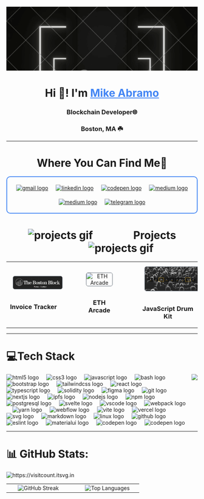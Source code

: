 <div align="center">

[![MasterHead](/banner.gif)](https://blogbytes.eth.limo)

</div>

<h1 align="center">Hi 👋! I'm <span style="color: #4285f4; text-decoration: underline; animation: blink 1s infinite;">Mike Abramo</span></h1>

<h3 align="center">Blockchain Developer🌐</h3> 
<h3 align="center">Boston, MA ☘️</h3>



<hr />

<h1 align="center">Where You Can Find Me🔎</h1>
<div align="center" style="display: flex; flex-wrap: wrap; justify-content: center; gap: 20px; border: 2px solid #4285f4; padding: 20px; border-radius: 10px;">

  <a href="mailto:mabramo11@protonmail.com" target="_blank">
    <img src="https://img.shields.io/badge/ProtonMail-8B89CC?style=for-the-badge&logo=protonmail&logoColor=white" height="35" alt="gmail logo" />
  </a>

  <a href="https://www.linkedin.com/in/michael-abramo/" target="_blank">
    <img src="https://img.shields.io/static/v1?message=LinkedIn&logo=linkedin&label=&color=0077B5&logoColor=white&labelColor=&style=for-the-badge" height="35" alt="linkedin logo" />
  </a>

  <a href="https://codepen.io/sonnymonroe" target="_blank">
    <img src="https://img.shields.io/static/v1?message=Codepen&logo=codepen&label=&color=000000&logoColor=white&labelColor=&style=for-the-badge" height="35" alt="codepen logo" />
  </a>
  
   <a href="https://mabramo-linktree.vercel.app/" target="_blank">
    <img src="https://img.shields.io/badge/linktree-1de9b6?style=for-the-badge&logo=linktree&logoColor=white" height="35" alt="medium logo" />
  </a>
  
  <a href="https://medium.com/@mabramo11" target="_blank">
    <img src="https://img.shields.io/static/v1?message=Medium&logo=medium&label=&color=12100E&logoColor=white&labelColor=&style=for-the-badge" height="35" alt="medium logo" />
  </a>

  <a href="https://t.me/MikeAbramo" target="_blank">
    <img src="https://img.shields.io/static/v1?message=Telegram&logo=telegram&label=&color=2CA5E0&logoColor=white&labelColor=&style=for-the-badge" height="35" alt="telegram logo" />
  </a>
</div>
<div>
<td style="width: 10%;"></td> 
  <h1 align="center"> 
  <img src="https://camo.githubusercontent.com/d2ff3eb4e300b4366924419b7894d9fc33842e563f08c74f24eae4b193a4f07e/68747470733a2f2f6d656469612e67697068792e636f6d2f6d656469612f54456e586b637348725034596564436868412f67697068792e676966" alt="projects gif" height="40" style="margin-right: 100px;"/>
    <span> Projects </span> <img src="https://camo.githubusercontent.com/d2ff3eb4e300b4366924419b7894d9fc33842e563f08c74f24eae4b193a4f07e/68747470733a2f2f6d656469612e67697068792e636f6d2f6d656469612f54456e586b637348725034596564436868412f67697068792e676966" alt="projects gif" height="40" style="margin-left: 100px;"/>
  </h1>
<table align="center" style="column-gap: 20px;">
	<tr>
    <td align="center">
      <a href="https://github.com/SonnyMonroe/SmallBiz-Financial-Management-Portal" style="text-decoration: none; color: inherit;">
        <img src="https://github.com/SonnyMonroe/SmallBiz-Financial-Management-Portal/blob/main/app/ui/TheBostonBlockNewsLetter.png?raw=true" alt="Invoice Tracker" width="200" style="border: 1px solid #6a737d; border-radius: 5px; margin: 10px;">
        <h3>Invoice Tracker</h3>
      </a>
    </td>
		    <td style="width: 10%;"></td> 
    <td align="center">
      <a href="https://github.com/SonnyMonroe/EthIDRetroGameEmulator_Latest" style="text-decoration: none; color: inherit;">
        <img src="https://d112y698adiu2z.cloudfront.net/photos/production/software_photos/002/460/851/datas/original.png" alt="ETH Arcade" width="200" style="border: 1px solid #6a737d; border-radius: 5px; margin: 10px;">
        <h3>ETH Arcade</h3>
      </a>
    </td>
	<td style="width: 10%;"></td> 
    <td align="center">
      <a href="https://github.com/SonnyMonroe/JavaScript_Drum_Kit/tree/master" style="text-decoration: none; color: inherit;">
        <img src="https://github.com/SonnyMonroe/JavaScript_Drum_Kit/blob/master/screenshot.png?raw=true" alt="JavaScript Drum Kit" width="200" style="border: 1px solid #6a737d; border-radius: 5px; margin: 10px;">
        <h3>JavaScript Drum Kit</h3>
      </a>
    </td>
  </tr>
</table>
</div>

<hr />

# 💻Tech Stack

<img align="right" height="150" src="https://user-images.githubusercontent.com/74038190/229223156-0cbdaba9-3128-4d8e-8719-b6b4cf741b67.gif" />
<div align="left">
  <img src="https://cdn.simpleicons.org/html5/E34F26" height="30" alt="html5 logo"  />
  <img width="12" />
  <img src="https://cdn.simpleicons.org/css3/1572B6" height="30" alt="css3 logo"  />
  <img width="12" />
  <img src="https://cdn.jsdelivr.net/gh/devicons/devicon/icons/javascript/javascript-plain.svg" height="30" alt="javascript logo"  />
  <img width="12" />
  <img src="https://skillicons.dev/icons?i=bash" height="30" alt="bash logo"  />
  <img width="12" />
  <img src="https://cdn.simpleicons.org/bootstrap/7952B3" height="30" alt="bootstrap logo"  />
  <img width="12" />
  <img src="https://cdn.simpleicons.org/tailwindcss/06B6D4" height="30" alt="tailwindcss logo"  />
  <img width="12" />
  <img src="https://cdn.jsdelivr.net/gh/devicons/devicon/icons/react/react-original.svg" height="30" alt="react logo"  />
  <img width="12" />
  <img src="https://cdn.simpleicons.org/typescript/3178C6" height="30" alt="typescript logo"  />
  <img width="12" />
  <img src="https://skillicons.dev/icons?i=solidity" height="30" alt="solidity logo"  />
  <img width="12" />
  <img src="https://cdn.jsdelivr.net/gh/devicons/devicon/icons/figma/figma-original.svg" height="30" alt="figma logo"  />
  <img width="12" />
  <img src="https://cdn.simpleicons.org/git/F05032" height="30" alt="git logo"  />
  <img width="12" />
  <img src="https://skillicons.dev/icons?i=nextjs" height="30" alt="nextjs logo"  />
  <img width="12" />
  <img src="https://cdn.simpleicons.org/ipfs/65C2CB" height="30" alt="ipfs logo"  />
  <img width="12" />
  <img src="https://cdn.jsdelivr.net/gh/devicons/devicon/icons/nodejs/nodejs-original.svg" height="30" alt="nodejs logo"  />
  <img width="12" />
  <img src="https://cdn.jsdelivr.net/gh/devicons/devicon/icons/npm/npm-original-wordmark.svg" height="30" alt="npm logo"  />
  <img width="12" />
  <img src="https://cdn.simpleicons.org/postgresql/4169E1" height="30" alt="postgresql logo"  />
  <img width="12" />
  <img src="https://cdn.jsdelivr.net/gh/devicons/devicon/icons/svelte/svelte-original.svg" height="30" alt="svelte logo"  />
  <img width="12" />
  <img src="https://cdn.simpleicons.org/visualstudiocode/007ACC" height="30" alt="vscode logo"  />
  <img width="12" />
  <img src="https://cdn.simpleicons.org/webpack/8DD6F9" height="30" alt="webpack logo"  />
  <img width="12" />
  <img src="https://cdn.simpleicons.org/yarn/2C8EBB" height="30" alt="yarn logo"  />
  <img width="12" />
  <img src="https://skillicons.dev/icons?i=webflow" height="30" alt="webflow logo"  />
  <img width="12" />
  <img src="https://skillicons.dev/icons?i=vite" height="30" alt="vite logo"  />
  <img width="12" />
  <img src="https://skillicons.dev/icons?i=vercel" height="30" alt="vercel logo"  />
  <img width="12" />
  <img src="https://skillicons.dev/icons?i=svg" height="30" alt="svg logo"  />
  <img width="12" />
  <img src="https://skillicons.dev/icons?i=md" height="30" alt="markdown logo"  />
  <img width="12" />
  <img src="https://cdn.jsdelivr.net/gh/devicons/devicon/icons/linux/linux-original.svg" height="30" alt="linux logo"  />
  <img width="12" />
  <img src="https://skillicons.dev/icons?i=github" height="30" alt="github logo"  />
  <img width="12" />
  <img src="https://cdn.jsdelivr.net/gh/devicons/devicon/icons/eslint/eslint-original.svg" height="30" alt="eslint logo"  />
  <img width="12" />
  <img src="https://cdn.jsdelivr.net/gh/devicons/devicon/icons/materialui/materialui-original.svg" height="30" alt="materialui logo"  />
  <img width="12" />
  <img src="https://cdn.simpleicons.org/codepen/fff" height="30" alt="codepen logo"  />
    <img width="12" />
 <img src="https://cdn.simpleicons.org/notion/fff" height="25" alt="codepen logo"  />
</div>
<hr />

<div align="start">

# 📊 GitHub Stats:

<img src="https://visitcount.itsvg.in/api?id=sonnymonroe&icon=0&color=9" alt=https://visitcount.itsvg.in />
</div>

<table align="center" style="column-gap: 20px;">
  <tr>
    <td align="center" style="width: 48%;">
      <img src="https://github-readme-streak-stats.herokuapp.com/?user=sonnymonroe&theme=tokyonight&hide_border=false" alt="GitHub Streak">
    </td>
    <td style="width: 4%;"></td> 
    <td align="center" style="width: 48%;">
      <img src="https://github-readme-stats.vercel.app/api/top-langs/?username=sonnymonroe&theme=tokyonight&hide_border=false&include_all_commits=true&count_private=true&layout=compact" alt="Top Languages">
    </td>
  </tr>
</table>
